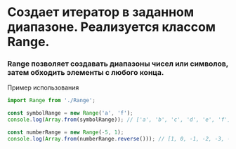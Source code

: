 # Создает итератор в заданном диапазоне. Реализуется классом Range.
### Range позволяет создавать диапазоны чисел или символов, затем обходить элементы с любого конца.


Пример использования

```js
import Range from './Range';

const symbolRange = new Range('a', 'f');
console.log(Array.from(symbolRange)); // ['a', 'b', 'c', 'd', 'e', 'f']

const numberRange = new Range(-5, 1);
console.log(Array.from(numberRange.reverse())); // [1, 0, -1, -2, -3, -4, -5]
```
